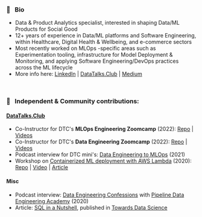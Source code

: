 ### 💼 &nbsp; Bio
- Data & Product Analytics specialist, interested in shaping Data/ML Products for Social Good
- 12+ years of experience in Data/ML platforms and Software Engineering, within Healthcare, Digital Health & Wellbeing, and e-commerce sectors
- Most recently worked on MLOps -specific areas such as Experimentation tooling, infrastructure for Model Deployment & Monitoring, and applying Software Engineering/DevOps practices across the ML lifecycle
- More info here: [LinkedIn](https://linkedin.com/in/vaidyasejal) | [DataTalks.Club](https://datatalks.club/people/sejalvaidya.html) | [Medium](https://medium.com/@sejalv)

<br>

### 📢 &nbsp; Independent & Community contributions:

#### [DataTalks.Club](https://datatalks.club/)
- Co-Instructor for DTC's **MLOps Engineering Zoomcamp** (2022): [Repo](https://github.com/DataTalksClub/mlops-zoomcamp) | [Videos](https://www.youtube.com/playlist?list=PL3MmuxUbc_hIUISrluw_A7wDSmfOhErJK)
- Co-Instructor for DTC's **Data Engineering Zoomcamp** (2022): [Repo](https://github.com/DataTalksClub/data-engineering-zoomcamp) | [Videos](https://youtube.com/playlist?list=PL3MmuxUbc_hJed7dXYoJw8DoCuVHhGEQb)
- Podcast interview for DTC mini's: [Data Engineering to MLOps](https://youtu.be/CJmzTa6mA6E) (2021)
- Workshop on [Containerized ML deployment with AWS Lambda](https://datatalks.club/blog/ml-deployment-lambda.html) (2020): [Repo](https://github.com/sejalv/serverless-ml-workshop) | [Video](https://www.youtube.com/watch?v=79B8AOKkpho) | [Article](https://sejalv.medium.com/containerized-ml-deployment-with-aws-lambda-680540fb92f4)

#### Misc
- Podcast interview: [Data Engineering Confessions](https://www.dataengineering.academy/pipeline-data-engineering-academy-blog/idataengineer-confessions-interview-003) with [Pipeline Data Engineering Academy](https://www.dataengineering.academy/) (2020)
- Article: [SQL in a Nutshell](https://towardsdatascience.com/sql-in-a-nutshell-part-1-basic-real-world-scenarios-33a25ba8d220), published in [Towards Data Science](https://towardsdatascience.com)
